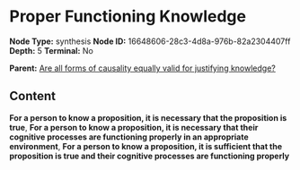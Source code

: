 # Proper Functioning Knowledge

**Node Type:** synthesis
**Node ID:** 16648606-28c3-4d8a-976b-82a2304407ff
**Depth:** 5
**Terminal:** No

**Parent:** [Are all forms of causality equally valid for justifying knowledge?](are-all-forms-of-causality-equally-valid-for-justifying-knowledge-antithesis-b3f25b0d-6a4d-4ebd-9e87-c79ab60b8b27.md)

## Content

**For a person to know a proposition, it is necessary that the proposition is true**, **For a person to know a proposition, it is necessary that their cognitive processes are functioning properly in an appropriate environment**, **For a person to know a proposition, it is sufficient that the proposition is true and their cognitive processes are functioning properly**
